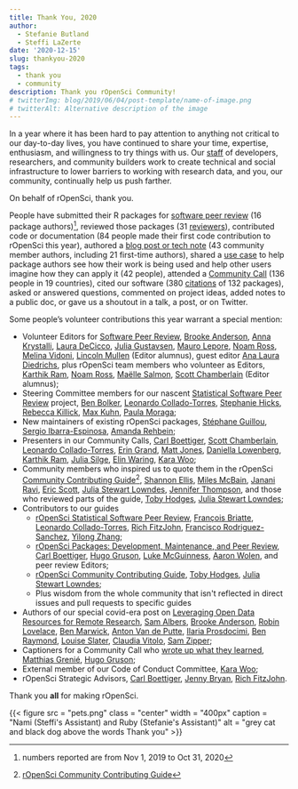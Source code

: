 ```yaml
---
title: Thank You, 2020
author:
  - Stefanie Butland
  - Steffi LaZerte
date: '2020-12-15'
slug: thankyou-2020
tags:
  - thank you
  - community
description: Thank you rOpenSci Community!
# twitterImg: blog/2019/06/04/post-template/name-of-image.png
# twitterAlt: Alternative description of the image
---
```


In a year where it has been hard to pay attention to anything not critical to our day-to-day lives, you have continued to share your time, expertise, enthusiasm, and willingness to try things with us. Our [staff](/about/#team) of developers, researchers, and community builders work to create technical and social infrastructure to lower barriers to working with research data, and you, our community, continually help us push farther.

On behalf of rOpenSci, thank you. 

People have submitted their R packages for [software peer review](/software-review/) (16 package authors)[^1], reviewed those packages (31 [reviewers](https://devguide.ropensci.org/softwarereviewintro.html#reviewers)), contributed code or documentation (84 people made their first code contribution to rOpenSci this year), authored a [blog post or tech note](/archive/) (43 community member authors, including 21 first-time authors), shared a [use case](/usecases/) to help package authors see how their work is being used and help other users imagine how they can apply it (42 people), attended a [Community Call](/commcalls/) (136 people in 19 countries), cited our software (380 [citations](/citations/) of 132 packages), asked or answered questions, commented on project ideas, added notes to a public doc, or gave us a shoutout in a talk, a post, or on Twitter.

Some people’s volunteer contributions this year warrant a special mention:

*   Volunteer Editors for [Software Peer Review](/software-review/), [Brooke Anderson](/author/brooke-anderson/), [Anna Krystalli](/author/anna-krystalli/), [Laura DeCicco](/author/laura-decicco/), [Julia Gustavsen](/author/julia-gustavsen/), [Mauro Lepore](/author/mauro-lepore/), [Noam Ross](/author/noam-ross/), [Melina Vidoni](/author/melina-vidoni/), [Lincoln Mullen](/author/lincoln-mullen/) (Editor alumnus), guest editor [Ana Laura Diedrichs](https://github.com/anadiedrichs), plus rOpenSci team members who volunteer as Editors, [Karthik Ram](/author/karthik-ram/), [Noam Ross](/author/noam-ross/), [Maëlle Salmon](/author/maëlle-salmon/), [Scott Chamberlain](/author/scott-chamberlain/) (Editor alumnus);
*   Steering Committee members for our nascent [Statistical Software Peer Review](/stat-software-review/) project, [Ben Bolker](https://ms.mcmaster.ca/~bolker/), [Leonardo Collado-Torres](http://lcolladotor.github.io/), [Stephanie Hicks](https://www.stephaniehicks.com/), [Rebecca Killick](http://www.lancs.ac.uk/~killick/), [Max Kuhn](http://appliedpredictivemodeling.com/), [Paula Moraga](http://www.paulamoraga.com/);
*   New maintainers of existing rOpenSci packages, [Stéphane Guillou](https://stragu.gitlab.io/), [Sergio Ibarra-Espinosa](https://github.com/ibarraespinosa), [Amanda Rehbein](https://github.com/salvatirehbein);
*   Presenters in our Community Calls, [Carl Boettiger](/author/carl-boettiger/), [Scott Chamberlain](/author/scott-chamberlain/), [Leonardo Collado-Torres](/author/leonardo-collado-torres/), [Erin Grand](/author/erin-grand/), [Matt Jones](/author/matt-jones/), [Daniella Lowenberg](/author/daniella-lowenberg/), [Karthik Ram](/author/karthik-ram/), [Julia Silge](/author/julia-silge/), [Elin Waring](/author/elin-waring/), [Kara Woo](/author/kara-woo/);
*   Community members who inspired us to quote them in the rOpenSci [Community Contributing Guide](https://contributing.ropensci.org/)[^3], [Shannon Ellis](/author/shannon-e.-ellis/), [Miles McBain](/author/miles-mcbain/), [Janani Ravi](/author/janani-ravi/), [Eric Scott](https://www.ericrscott.com/), [Julia Stewart Lowndes](/author/julia-stewart-lowndes/), [Jennifer Thompson](/author/jennifer-thompson/), and those who reviewed parts of the guide, [Toby Hodges](https://github.com/tobyhodges), [Julia Stewart Lowndes](/author/julia-stewart-lowndes/);
*   Contributors to our guides
    *   [rOpenSci Statistical Software Peer Review](https://ropenscilabs.github.io/statistical-software-review-book/index.html), [François Briatte](https://github.com/briatte), [Leonardo Collado-Torres](http://lcolladotor.github.io/), [Rich FitzJohn](/author/rich-fitzjohn/), [Francisco Rodriguez-Sanchez](https://frodriguezsanchez.net/), [Yilong Zhang](https://github.com/elong0527);
    *   [rOpenSci Packages: Development, Maintenance, and Peer Review](https://devguide.ropensci.org/), [Carl Boettiger](/author/carl-boettiger/), [Hugo Gruson](/author/hugo-gruson/), [Luke McGuinness](/author/luke-mcguinness/), [Aaron Wolen](/author/aaron-wolen/), and peer review Editors;
    *   [rOpenSci Community Contributing Guide](https://contributing.ropensci.org/), [Toby Hodges](https://github.com/tobyhodges), [Julia Stewart Lowndes](/author/julia-stewart-lowndes/);
    *  Plus wisdom from the whole community that isn't reflected in direct issues and pull requests to specific guides
*   Authors of our special covid-era post on [Leveraging Open Data Resources for Remote Research](/blog/2020/05/19/covid-19-open-data/), [Sam Albers](/author/sam-albers/), [Brooke Anderson](/author/brooke-anderson/), [Robin Lovelace](/author/robin-lovelace/), [Ben Marwick](/author/ben-marwick/), [Anton Van de Putte](/author/anton-van-de-putte/), [Ilaria Prosdocimi](/author/ilaria-prosdocimi/), [Ben Raymond](/author/ben-raymond/), [Louise Slater](/author/louise-slater/), [Claudia Vitolo](/author/claudia-vitolo/), [Sam Zipper](/author/sam-zipper/);
*   Captioners for a Community Call who [wrote up what they learned](/blog/2020/07/15/subtitles/), [Matthias Grenié](/author/matthias-grenié/), [Hugo Gruson](/author/hugo-gruson/);
*   External member of our Code of Conduct Committee, [Kara Woo](/author/kara-woo/);
*   rOpenSci Strategic Advisors, [Carl Boettiger](/author/carl-boettiger/), 
[Jenny Bryan](/author/jenny-bryan/), [Rich FitzJohn](/author/rich-fitzjohn/).

Thank you **all** for making rOpenSci.

{{< figure src = "pets.png" class = "center" width = "400px" caption = "Nami (Steffi's Assistant) and Ruby (Stefanie's Assistant)" alt = "grey cat and black dog above the words Thank you" >}}



[^1]: numbers reported are from Nov 1, 2019 to Oct 31, 2020
[^2]: [List of reviewers](https://devguide.ropensci.org/softwarereviewintro.html#reviewers) of packages submitted to rOpenSci
[^3]: [rOpenSci Community Contributing Guide](https://contributing.ropensci.org/)
[^4]: [rOpenSci Statistical Software Peer Review](https://ropenscilabs.github.io/statistical-software-review-book/index.html)
[^5]: [rOpenSci Packages: Development, Maintenance, and Peer Review](https://devguide.ropensci.org/)
[^6]: [When Field or Lab Work is not an Option - Leveraging Open Data Resources for Remote Research](/blog/2020/05/19/covid-19-open-data/)
[^7]: [Community Captioning of rOpenSci Community Calls](/blog/2020/07/15/subtitles/)

